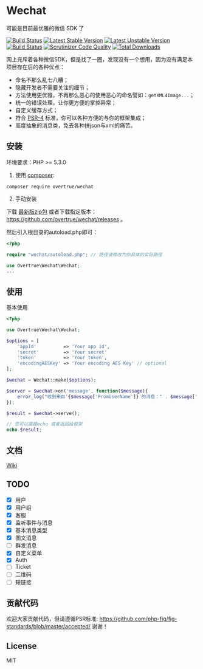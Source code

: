 # Wechat

可能是目前最优雅的微信 SDK 了

[![Build Status](https://travis-ci.org/overtrue/wechat.svg?branch=master)](https://travis-ci.org/overtrue/wechat)
[![Latest Stable Version](https://poser.pugx.org/overtrue/wechat/v/stable.svg)](https://packagist.org/packages/overtrue/wechat)
[![Latest Unstable Version](https://poser.pugx.org/overtrue/wechat/v/unstable.svg)](https://packagist.org/packages/overtrue/wechat)
[![Build Status](https://scrutinizer-ci.com/g/overtrue/wechat/badges/build.png?b=master)](https://scrutinizer-ci.com/g/overtrue/wechat/build-status/master)
[![Scrutinizer Code Quality](https://scrutinizer-ci.com/g/overtrue/wechat/badges/quality-score.png?b=master)](https://scrutinizer-ci.com/g/overtrue/wechat/?branch=master)
[![Total Downloads](https://poser.pugx.org/overtrue/wechat/downloads.svg)](https://packagist.org/packages/overtrue/wechat)

网上充斥着各种微信SDK，但是找了一圈，发现没有一个想用，因为没有满足本项目存在后的各种优点：

 - 命名不那么乱七八糟；
 - 隐藏开发者不需要关注的细节；
 - 方法使用更优雅，不再那么恶心的使用恶心的命名譬如：`getXML4Image...`；
 - 统一的错误处理，让你更方便的掌控异常；
 - 自定义缓存方式；
 - 符合 [PSR-4](https://github.com/php-fig/fig-standards/blob/master/accepted/PSR-4-autoloader.md) 标准，你可以各种方便的与你的框架集成；
 - 高度抽象的消息类，免去各种拼json与xml的痛苦。

## 安装

环境要求：PHP >= 5.3.0

1. 使用 [composer](https://getcomposer.org/):

  ```shell
  composer require overtrue/wechat
  ```

2. 手动安装

  下载 [最新版zip包](https://github.com/overtrue/wechat/archive/master.zip)  或者下载指定版本：https://github.com/overtrue/wechat/releases 。

  然后引入根目录的autoload.php即可：
  
  ```php
  <?php
  
  require "wechat/autoload.php"; // 路径请修改为你具体的实际路径
  
  use Overtrue\Wechat\Wechat;
  ...
  ```

## 使用

基本使用

```php
<?php

use Overtrue\Wechat\Wechat;

$options = [
    'appId'          => 'Your app id',
    'secret'         => 'Your secret'
    'token'          => 'Your token',
    'encodingAESKey' => 'Your encoding AES Key' // optional
];

$wechat = Wechat::make($options);

$server = $wechat->on('message', function($message){
    error_log("收到来自'{$message['FromUserName']}'的消息：" . $message['Content']);
});

$result = $wechat->serve();

// 您可以直接echo 或者返回给框架
echo $result;
```

## 文档

[Wiki](https://github.com/overtrue/wechat/wiki)

## TODO

- [x] 用户
- [x] 用户组
- [x] 客服
- [x] 监听事件与消息
- [x] 基本消息类型
- [x] 图文消息
- [ ] 群发消息
- [x] 自定义菜单 
- [x] Auth
- [ ] Ticket
- [ ] 二维码
- [ ] 短链接

## 贡献代码

欢迎大家贡献代码，但请遵循PSR标准: https://github.com/php-fig/fig-standards/blob/master/accepted/ 谢谢！

## License

MIT
